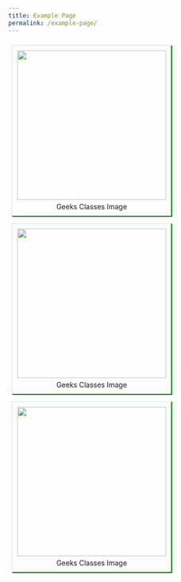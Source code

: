 ```yaml
---
title: Example Page
permalink: /example-page/
---
```

<div class = "gallery" style=" width:100%;display:flex;flex-flow: row wrap;">
        <div class = "box" style="flex-basis:20%;width:100%;padding:10px;margin:8px;box-shadow: 1px 1px 1px 1px green;">
            <div class = "image">
                <a target="_blank" href=
"https://media.geeksforgeeks.org/wp-content/uploads/geeksforgeek.png">
                    <img src =
"https://media.geeksforgeeks.org/wp-content/uploads/geeksforgeek.png" 
                width = "300" height = "300">
                </a>
</div>
<div class = "text" style="text-align:center;margin-top:5px;">
                Geeks Classes Image
            </div>
        </div>
<div class = "box" style="flex-basis:20%;width:100%;padding:10px;margin:8px;box-shadow: 1px 1px 1px 1px green;">
            <div class = "image">
                <a target="_blank" href=
"https://media.geeksforgeeks.org/wp-content/uploads/geeksforgeek.png">
                    <img src =
"https://media.geeksforgeeks.org/wp-content/uploads/geeksforgeek.png" 
                width = "300" height = "300">
                </a>
            </div>
<div class = "text" style="text-align:center;margin-top:5px;">
                Geeks Classes Image
            </div>
        </div>
<div class = "box" style="flex-basis:20%;width:100%;padding:10px;margin:8px;box-shadow: 1px 1px 1px 1px green;">
            <div class = "image">
                <a target="_blank" href=
"https://media.geeksforgeeks.org/wp-content/uploads/geeksforgeek.png">
                    <img src =
"https://media.geeksforgeeks.org/wp-content/uploads/geeksforgeek.png" 
                width = "300" height = "300">
                </a>
            </div>
<div class = "text" style="text-align:center;margin-top:5px;">
                Geeks Classes Image
            </div>
        </div>
</div>